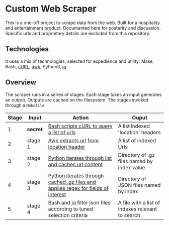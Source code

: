 # Custom Web Scraper

This is a one-off project to scrape data from the web. Built for a hospitality and entertainment product. Documented here for posterity and discussion. Specific urls and proprietary details are excluded from this repository.

## Technologies

It uses a mix of technologies, selected for expedience and utility:
Make, Bash, [cURL](https://curl.haxx.se/), [awk](https://www.gnu.org/software/gawk/manual/gawk.html), Python3, [jq](https://stedolan.github.io/jq/).

## Overview

The scraper runs in a series of stages. Each stage takes an input generates an output. Outputs are cached on the filesystem. The stages invoked through a `Makefile`

| Stage | Input      | Action                                                                                        | Ouput                                            |
| ----- | ---------- | --------------------------------------------------------------------------------------------- | ------------------------------------------------ |
| 1     | **secret** | [Bash scripts cURL to query a list of urls](step1.sh)                                         | A list indexed 'location' headers                |
| 2     | stage 1    | [Awk extracts url from location header](Makefile)                                             | A list of indexed Urls                           |
| 3     | stage 2    | [Python iterates through list and caches url content](step3.py)                               | Directory of .gz files named by index value      |
| 4     | stage 3    | [Python iterates through cached .gz files and applies regex for fields of interest](step4.py) | Directory of JSON files named by index           |
| 5     | stage 4    | Bash and jq filter json files according to tuned selection criteria                           | A file with a list of indexes relevant to search |
